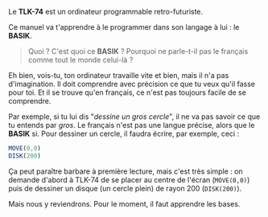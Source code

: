 Le __TLK-74__ est un ordinateur programmable retro-futuriste.

Ce manuel va t'apprendre à le programmer dans son langage à lui : le __BASIK__.

> Quoi ? C'est quoi ce __BASIK__ ? Pourquoi ne parle-t-il pas le français comme tout le monde celui-là ?

Eh bien, vois-tu, ton ordinateur travaille vite et bien, mais il n'a pas d'imagination. Il doit comprendre avec précision ce que tu veux qu'il fasse pour toi. Et il se trouve qu'en français, ce n'est pas toujours facile de se comprendre.

Par exemple, si tu lui dis "_dessine un gros cercle_", il ne va pas savoir ce que tu entends par _gros_. Le français n'est pas une langue précise, alors que le __BASIK__ si. Pour dessiner un cercle, il faudra écrire, par exemple, ceci :

```ts
MOVE(0,0)
DISK(200)
```

Ça peut paraître barbare à première lecture, mais c'est très simple : on demande d'abord à TLK-74 de se placer au centre de l'écran (`MOVE(0,0)`) puis de dessiner un disque (un cercle plein) de rayon 200 (`DISK(200)`).

Mais nous y reviendrons. Pour le moment, il faut apprendre les bases.
